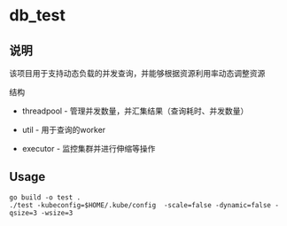 # db_test

## 说明

该项目用于支持动态负载的并发查询，并能够根据资源利用率动态调整资源


结构

- threadpool - 管理并发数量，并汇集结果（查询耗时、并发数量）

- util - 用于查询的worker

- executor - 监控集群并进行伸缩等操作


## Usage

```
go build -o test .
./test -kubeconfig=$HOME/.kube/config  -scale=false -dynamic=false -qsize=3 -wsize=3
```